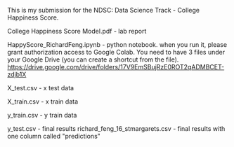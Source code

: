 This is my submission for the NDSC: Data Science Track - College Happiness Score.

College Happiness Score Model.pdf - lab report

HappyScore_RichardFeng.ipynb - python notebook. when you run it, please grant authorization access to Google Colab. You need to have 3 files under your Google Drive (you can create a shortcut from the file).
https://drive.google.com/drive/folders/17V9EmSBujRzE0ROT2qADMBCET-zdjb1X

X_test.csv - x test data

X_train.csv - x train data

y_train.csv - y train data


y_test.csv - final results
richard_feng_16_stmargarets.csv - final results with one column called "predictions"
